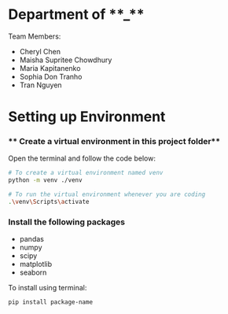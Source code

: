 # Department of \***\*\_\*\***

Team Members:

- Cheryl Chen
- Maisha Supritee Chowdhury
- Maria Kapitanenko
- Sophia Don Tranho
- Tran Nguyen

# Setting up Environment

### ** Create a virtual environment in this project folder**

Open the terminal and follow the code below:

```bash
# To create a virtual environment named venv
python -m venv ./venv
```

```bash
# To run the virtual environment whenever you are coding
.\venv\Scripts\activate
```

### Install the following packages

- pandas
- numpy
- scipy
- matplotlib
- seaborn

To install using terminal:

```bash
pip install package-name
```

